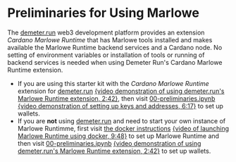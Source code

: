 # Preliminaries for Using Marlowe

The [demeter.run](https://demeter.run/) web3 development platform provides an extension *Cardano Marlowe Runtime* that has Marlowe tools installed and makes available the Marlowe Runtime backend services and a Cardano node. No setting of environment variables or installation of tools or running of backend services is needed when using Demeter Run's Cardano Marlowe Runtime extension.

- If you are using this starter kit with the *Cardano Marlowe Runtime* extension for [demeter.run](https://demeter.run/) [{video demonstration of using demeter.run's Marlowe Runtime extension, 2:42}](https://youtu.be/QeBGv2mvGnA), then visit [00-preliminaries.ipynb](00-preliminaries.ipynb) [{video demonstration of setting up keys and addresses, 6:17}](https://youtu.be/hGBmj9ZrYHs) to set up wallets.
- If you are **not** using [demeter.run](https://demeter.run/) and need to start your own instance of Marlowe Runtimme, first visit [the docker instructions](docker.md) [{video of launching Marlowe Runtime using docker, 9:48}](https://youtu.be/45F5ld8NNHM) to set up Marlowe Runtime and then visit [00-preliminaries.ipynb](00-preliminaries.ipynb) [{video demonstration of using demeter.run's Marlowe Runtime extension, 2:42}](https://youtu.be/hGBmj9ZrYHs) to set up wallets.
